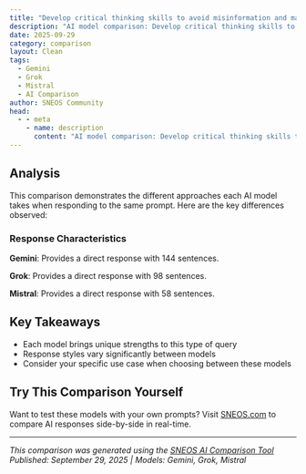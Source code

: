 ```yaml
---
title: "Develop critical thinking skills to avoid misinformation and make better decisions"
description: "AI model comparison: Develop critical thinking skills to avoid misinformation and make better decisions..."
date: 2025-09-29
category: comparison
layout: Clean
tags:
  - Gemini
  - Grok
  - Mistral
  - AI Comparison
author: SNEOS Community
head:
  - - meta
    - name: description
      content: "AI model comparison: Develop critical thinking skills to avoid misinformation and make better decisions..."
---
```


<ChatComparison
  title="Develop critical thinking skills to avoid misinformation and make better decisions"
  prompt="Develop critical thinking skills to avoid misinformation and make better decisions"
  :responses='{
    "Gemini": "Okay, let\u0027s break down how to develop critical thinking skills to combat misinformation and improve decision-making.  We\u0027ll cover key concepts, practical techniques, and ways to build these skills over time.\n\n**I. Understanding Critical Thinking: What It Is and Why It Matters**\n\n*   **Definition:** Critical thinking is the ability to analyze information objectively and form a judgment. It involves evaluating evidence, identifying assumptions, recognizing biases, and considering different perspectives.  It\u0027s *not* just about being critical; it\u0027s about *thoughtful* analysis.\n\n*   **Why It Matters:**\n    *   **Combating Misinformation:** In the age of readily available information (and *misinformation*), critical thinking is essential to distinguish facts from falsehoods, propaganda, and manipulation.\n    *   **Better Decision-Making:** Whether it\u0027s personal choices, professional challenges, or civic engagement, critical thinking helps you weigh options, understand consequences, and make informed decisions.\n    *   **Problem Solving:**  Critical thinking provides a framework for breaking down complex problems, identifying root causes, and developing effective solutions.\n    *   **Enhanced Communication:**  By understanding how arguments are constructed, you can communicate your own ideas more clearly and persuasively and evaluate the communication of others more effectively.\n    *   **Intellectual Independence:**  Critical thinking empowers you to think for yourself, rather than blindly accepting what you\u0027re told.\n\n**II. Key Components and Skills of Critical Thinking**\n\nHere\u0027s a breakdown of the core skills involved:\n\n*   **Analysis:**\n    *   **Identify the Main Idea:** What is the central claim or argument being presented?\n    *   **Break Down Arguments:** Dissect the argument into its premises (evidence or reasons) and conclusion.\n    *   **Identify Assumptions:** What underlying beliefs or principles are being taken for granted? Are they valid?\n    *   **Recognize Patterns:** Are there recurring themes, logical structures, or rhetorical devices being used?\n\n*   **Evaluation:**\n    *   **Assess Evidence:** Is the evidence credible, relevant, and sufficient to support the claim?\n    *   **Evaluate Sources:**  Is the source reliable? Consider the author\u0027s expertise, potential biases, and reputation. Look for evidence-based sources.\n    *   **Detect Logical Fallacies:**  Identify flaws in reasoning (e.g., ad hominem, straw man, false dilemma, appeal to emotion, bandwagon effect).  (More on fallacies below.)\n    *   **Consider Alternative Perspectives:** What are other possible explanations or interpretations?  Seek out viewpoints that differ from your own.\n\n*   **Inference:**\n    *   **Draw Logical Conclusions:** Based on the evidence, what conclusions can you reasonably draw?\n    *   **Identify Implications:** What are the potential consequences or implications of a particular idea or decision?\n    *   **Make Predictions:** Based on the available information, what is likely to happen in the future?\n\n*   **Explanation:**\n    *   **Articulate Your Reasoning:** Clearly explain your thought process and the reasons behind your conclusions.\n    *   **Communicate Effectively:** Present your ideas in a clear, concise, and persuasive manner.\n\n*   **Self-Regulation:**\n    *   **Reflect on Your Own Thinking:**  Be aware of your own biases, assumptions, and emotional responses.\n    *   **Be Open to Changing Your Mind:**  Be willing to revise your beliefs in light of new evidence or compelling arguments.\n    *   **Seek Feedback:**  Ask others to critique your thinking and provide constructive criticism.\n\n**III. Practical Techniques and Strategies for Developing Critical Thinking**\n\nHere\u0027s how to put these skills into practice:\n\n1.  **Question Everything (But Do It Respectfully):**\n    *   Don\u0027t accept information at face value.  Ask \u0022Why?\u0022, \u0022How?\u0022, \u0022What if?\u0022, \u0022Who benefits?\u0022, and \u0022What\u0027s the evidence?\u0022.\n    *   Practice intellectual humility. Acknowledge the limits of your knowledge.\n    *   Be skeptical, but not cynical. Skepticism is healthy questioning; cynicism is dismissing everything without consideration.\n\n2.  **Analyze Information Sources Carefully:**\n    *   **The CRAAP Test:** A helpful mnemonic for evaluating sources:\n        *   **Currency:**  How recent is the information?  Is it still relevant?\n        *   **Relevance:**  Is the information related to your topic? Who is the intended audience?\n        *   **Authority:**  Who is the author/publisher/source?  What are their credentials?  Are they experts?\n        *   **Accuracy:**  Is the information accurate and supported by evidence?  Can you verify it through other sources?\n        *   **Purpose:**  What is the purpose of the information?  Is it to inform, persuade, entertain, or sell?  Is there any bias?\n\n    *   **Lateral Reading:**  Instead of staying on the same website and trying to determine its credibility, open multiple tabs and research the *source* itself on other reputable websites (e.g., Wikipedia, Snopes, fact-checking organizations, news outlets known for accuracy).\n\n3.  **Identify and Avoid Cognitive Biases:**\n    *   **Confirmation Bias:** The tendency to seek out and interpret information that confirms your existing beliefs, while ignoring contradictory evidence.  Actively seek out opposing viewpoints.\n    *   **Availability Heuristic:**  Overestimating the likelihood of events that are readily available in your memory (e.g., vivid news stories).  Rely on data and statistics rather than anecdotes.\n    *   **Anchoring Bias:**  Over-relying on the first piece of information you receive (the \u0022anchor\u0022) when making decisions.  Consider a wide range of options and perspectives.\n    *   **Halo Effect:**  Allowing your overall impression of a person or thing to influence your judgments about specific traits.  Evaluate each aspect independently.\n    *   **Groupthink:**  The desire for harmony in a group that leads to irrational or dysfunctional decision-making.  Encourage dissenting opinions and independent thought.\n\n4.  **Recognize and Avoid Logical Fallacies:**\n    *   **Ad Hominem:** Attacking the person making the argument rather than the argument itself.\n    *   **Straw Man:** Misrepresenting someone\u0027s argument to make it easier to attack.\n    *   **False Dilemma (Either/Or Fallacy):** Presenting only two options when more exist.\n    *   **Appeal to Emotion:** Using emotional manipulation instead of logical reasoning.\n    *   **Bandwagon Effect:** Arguing that something is true because it\u0027s popular.\n    *   **Appeal to Authority:** Citing an authority figure who is not an expert on the topic at hand.\n    *   **Hasty Generalization:** Drawing a conclusion based on insufficient evidence.\n    *   **Post Hoc Ergo Propter Hoc (False Cause):** Assuming that because one event followed another, the first event caused the second.\n    *   **Slippery Slope:** Arguing that one action will inevitably lead to a series of negative consequences.\n    *   **Red Herring:** Introducing an irrelevant topic to distract from the main issue.\n\n    (There are many more!  Look up a list of common logical fallacies and familiarize yourself with them.)\n\n5.  **Practice Active Reading and Listening:**\n    *   **Summarize:**  After reading a passage or listening to someone speak, summarize the main points in your own words.\n    *   **Question:**  Ask yourself questions about the material.  What are the key arguments?  What evidence is presented?  What are the assumptions?\n    *   **Connect:**  Relate the information to your existing knowledge and experiences.  How does it fit in with what you already know?\n    *   **Evaluate:**  Assess the credibility of the source and the validity of the arguments.\n\n6.  **Engage in Deliberate Practice:**\n    *   **Solve Puzzles and Brain Teasers:**  Exercises that require logical thinking and problem-solving skills.\n    *   **Play Strategy Games:**  Games like chess, Go, and even video games that require planning, analysis, and decision-making.\n    *   **Debate and Discuss:**  Engage in respectful debates and discussions with others, focusing on the merits of the arguments rather than personal attacks.\n    *   **Write Argumentative Essays:**  Practice constructing well-reasoned arguments and supporting them with evidence.\n    *   **Analyze Real-World Problems:**  Apply critical thinking skills to address challenges in your personal life, work, or community.\n\n7.  **Cultivate a Growth Mindset:**\n    *   Believe that your intelligence and abilities can be developed through effort and learning.\n    *   Embrace challenges as opportunities for growth.\n    *   Don\u0027t be afraid to make mistakes.  Learn from your errors and keep improving.\n\n8.  **Seek Diverse Perspectives:**\n    *   Read books and articles from a variety of authors and sources.\n    *   Talk to people who have different backgrounds and viewpoints.\n    *   Travel to different places and experience different cultures.\n\n9.  **Be Mindful of Your Emotional State:**\n    *   Recognize when you are feeling particularly emotional (e.g., angry, anxious, excited).\n    *   Take a step back and try to approach the situation more objectively.\n    *   Avoid making important decisions when you are feeling emotionally overwhelmed.\n\n**IV. Resources for Further Learning**\n\n*   **Books:**\n    *   \u0022Thinking, Fast and Slow\u0022 by Daniel Kahneman\n    *   \u0022Critical Thinking: A Concise Guide\u0022 by Tracy Bowell and Gary Kemp\n    *   \u0022Asking the Right Questions: A Guide to Critical Thinking\u0022 by M. Neil Browne and Stuart M. Keeley\n    *   \u0022Factfulness: Ten Reasons We\u0027re Wrong About the World \u2013 and Why Things Are Better Than You Think\u0022 by Hans Rosling\n    *   \u0022The Scout Mindset: Why Some People See Things Clearly and Others Don\u0027t\u0022 by Julia Galef\n\n*   **Websites and Organizations:**\n    *   **Snopes:** (snopes.com) A fact-checking website.\n    *   **FactCheck.org:** (factcheck.org) A nonpartisan fact-checking organization.\n    *   **PolitiFact:** (politifact.com) A Pulitzer Prize-winning fact-checking website.\n    *   **AllSides:** (allsides.com) Presents news stories from different political perspectives.\n    *   **The Critical Thinking Community:** (criticalthinking.org) Provides resources and educational materials on critical thinking.\n    *   **Media Bias/Fact Check:** (mediabiasfactcheck.com) Rates the bias and factual accuracy of news sources.\n\n*   **Online Courses:**\n    *   Coursera, edX, and other online learning platforms offer courses on critical thinking, logic, and argumentation.  Search for \u0022critical thinking\u0022 or \u0022logical reasoning.\u0022\n\n**V. Continuous Improvement**\n\nCritical thinking is not a one-time achievement; it\u0027s a lifelong process.  Make a conscious effort to practice these skills regularly and to reflect on your own thinking. Be patient with yourself, and celebrate your progress along the way. The more you practice, the more natural and effective your critical thinking skills will become. Good luck!\n",
    "Grok": "Developing critical thinking skills is essential for navigating the vast amount of information we encounter daily, avoiding misinformation, and making informed decisions. Critical thinking involves analyzing, evaluating, and reasoning through information to form well-grounded conclusions. Below is a comprehensive guide to help you cultivate these skills and apply them effectively.\n\n---\n\n### 1. Understand What Critical Thinking Is\nCritical thinking is the ability to think clearly and rationally, understanding the logical connection between ideas. It involves:\n- **Questioning assumptions**: Not accepting things at face value.\n- **Evaluating evidence**: Assessing the credibility and relevance of information.\n- **Considering alternative perspectives**: Looking at situations from multiple angles.\n- **Making reasoned judgments**: Drawing conclusions based on evidence and logic.\n\nBy honing these skills, you can distinguish fact from opinion, recognize biases, and make decisions rooted in reality.\n\n---\n\n### 2. Cultivate a Questioning Mindset\nTo avoid misinformation, train yourself to ask questions about the information you encounter. Some key questions include:\n- **What is the source of this information?** Is it a reputable outlet, expert, or primary source, or is it an unverified social media post?\n- **What evidence supports this claim?** Are there facts, data, or research backing it up, or is it based on anecdotes or opinions?\n- **Who benefits from this information?** Consider whether there\u2019s an agenda or bias behind the message (e.g., financial gain, political motives).\n- **Are there alternative explanations or perspectives?** Avoid jumping to conclusions by exploring other viewpoints.\n- **Does this make logical sense?** Check for inconsistencies, contradictions, or logical fallacies.\n\nPracticing this habit will help you sift through noise and focus on credible information.\n\n---\n\n### 3. Learn to Identify Misinformation\nMisinformation spreads quickly, especially online. Use these strategies to spot and avoid it:\n- **Check the source**: Look up the credibility of the website, author, or organization sharing the information. Fact-checking tools like Snopes, FactCheck.org, or PolitiFact can help.\n- **Be wary of sensationalism**: Headlines or content designed to provoke strong emotions (anger, fear, outrage) often distort the truth. If it feels exaggerated or \u201Ctoo good to be true,\u201D dig deeper.\n- **Cross-verify information**: Confirm the same news or claim from multiple trusted sources before accepting it as fact.\n- **Look for primary data**: Rely on original research, official statements, or raw data rather than secondhand interpretations.\n- **Beware of confirmation bias**: Avoid seeking out information that only aligns with your existing beliefs. Challenge your views by exploring opposing arguments.\n\n---\n\n### 4. Develop Analytical Skills\nAnalytical thinking is at the core of critical thinking. It involves breaking down complex information into smaller parts to understand it better. To strengthen this skill:\n- **Identify key arguments**: When reading or listening, pinpoint the main claims and the evidence supporting them.\n- **Spot logical fallacies**: Learn to recognize common fallacies like ad hominem (attacking the person, not the argument), strawman (misrepresenting an argument to make it easier to attack), or slippery slope (assuming one action inevitably leads to a series of negative events).\n- **Evaluate cause and effect**: Ask whether a claimed relationship between two things is supported by evidence or if it\u2019s speculative.\n- **Practice pattern recognition**: Look for trends or recurring themes in data or arguments to draw informed conclusions.\n\n---\n\n### 5. Embrace Open-Mindedness and Curiosity\nCritical thinking isn\u2019t about being skeptical of everything\u2014it\u2019s about being open to new ideas while evaluating them carefully. To foster open-mindedness:\n- **Seek diverse perspectives**: Read or listen to opinions from people with different backgrounds, cultures, and viewpoints.\n- **Admit when you\u2019re wrong**: Be willing to change your mind when presented with strong evidence. This builds intellectual humility.\n- **Stay curious**: Ask \u201Cwhy\u201D and \u201Chow\u201D to deepen your understanding of complex issues.\n\n---\n\n### 6. Improve Decision-Making Skills\nCritical thinking directly impacts your ability to make sound decisions. Use these steps to apply it to decision-making:\n- **Define the problem**: Clearly articulate what decision needs to be made and why it matters.\n- **Gather relevant information**: Collect facts and data from reliable sources, avoiding assumptions or hearsay.\n- **Weigh pros and cons**: List the potential outcomes of each option, considering short-term and long-term consequences.\n- **Consider biases**: Reflect on whether personal biases, emotions, or external pressures are influencing your judgment.\n- **Make a reasoned choice**: Base your decision on logic and evidence rather than impulse or peer pressure.\n- **Reflect on the outcome**: After deciding, evaluate whether it was effective and what you could improve for next time.\n\n---\n\n### 7. Sharpen Media Literacy\nIn the digital age, misinformation often spreads through social media, websites, and other platforms. Enhance your media literacy with these tips:\n- **Understand how algorithms work**: Platforms often show content based on your past behavior, creating echo chambers. Actively seek out diverse content.\n- **Recognize clickbait**: Avoid engaging with sensationalist headlines or posts designed to manipulate emotions.\n- **Learn to spot fake visuals**: Use tools like reverse image search (e.g., Google Images) to check if photos or videos are manipulated or taken out of context.\n- **Follow credible outlets**: Prioritize news from established, transparent organizations that adhere to journalistic standards.\n\n---\n\n### 8. Practice Reflective Thinking\nReflection helps you learn from past experiences and improve your critical thinking over time. Try these exercises:\n- **Keep a journal**: Write down decisions you made, why you made them, and how they turned out. Analyze what worked or didn\u2019t.\n- **Engage in debates**: Discuss issues with others to practice articulating your thoughts and considering counterarguments.\n- **Review your beliefs**: Periodically question long-held assumptions or opinions to ensure they\u2019re still supported by evidence.\n\n---\n\n### 9. Build Emotional Intelligence\nEmotions can cloud judgment and make you more susceptible to misinformation or poor decisions. Strengthen your emotional intelligence by:\n- **Recognizing emotional triggers**: Notice when emotions like fear or anger influence your thinking, and pause before reacting.\n- **Practicing empathy**: Understand others\u2019 perspectives to reduce bias and improve collaboration.\n- **Staying calm under pressure**: Use mindfulness or deep breathing to maintain clarity during stressful situations.\n\n---\n\n### 10. Engage in Lifelong Learning\nCritical thinking is a skill that grows with practice and exposure to new ideas. Commit to continuous improvement by:\n- **Reading widely**: Explore books, articles, and research on diverse topics to broaden your knowledge base.\n- **Taking courses**: Enroll in classes on logic, philosophy, or critical thinking (many are available online for free or at low cost, such as through Coursera or edX).\n- **Solving problems**: Tackle puzzles, riddles, or real-world challenges to sharpen your analytical skills.\n- **Joining discussion groups**: Engage in forums or communities where ideas are debated respectfully.\n\n---\n\n### 11. Apply Critical Thinking to Everyday Life\nPractice critical thinking in small, everyday scenarios to build the habit:\n- **When shopping**: Research product reviews and compare prices before buying.\n- **When voting**: Investigate candidates\u2019 policies and track records instead of relying on ads or rhetoric.\n- **When consuming news**: Question headlines and seek primary sources for major stories.\n- **When debating**: Focus on facts and logic rather than personal attacks or emotions.\n\n---\n\n### 12. Be Patient\u2014Critical Thinking Takes Time\nDeveloping critical thinking skills is a gradual process. Avoid rushing to conclusions or feeling frustrated if you\u2019re unsure at first. Over time, you\u2019ll become more confident in your ability to analyze information and make sound decisions.\n\n---\n\n### Tools and Resources to Support Critical Thinking\n- **Fact-Checking Websites**: Snopes, FactCheck.org, PolitiFact, and Reuters Fact Check.\n- **Media Literacy Guides**: Check out resources from the Center for Media Literacy or the News Literacy Project.\n- **Books on Critical Thinking**:\n  - *Thinking, Fast and Slow* by Daniel Kahneman\n  - *The Art of Thinking Clearly* by Rolf Dobelli\n  - *A Rulebook for Arguments* by Anthony Weston\n- **Online Courses**: Look for free or affordable courses on platforms like Coursera, edX, or Khan Academy.\n\n---\n\nBy consistently applying these strategies, you\u2019ll build a strong foundation in critical thinking, enabling you to avoid misinformation, challenge assumptions, and make better decisions in both personal and professional contexts. Start small, stay curious, and keep practicing!",
    "Mistral": "Developing critical thinking skills is essential for navigating the complex landscape of information and making informed decisions. Here are some strategies to help you avoid misinformation and enhance your critical thinking abilities:\n\n### 1. **Evaluate the Source**\n   - **Credibility**: Check the reputation and credibility of the source. Look for authors, organizations, or publications that are well-regarded in their field.\n   - **Bias**: Consider the potential biases of the source. Understand the motivations behind the information being presented.\n   - **Transparency**: Look for sources that are transparent about their methods, data, and funding.\n\n### 2. **Verify Information**\n   - **Cross-Check**: Verify information from multiple sources. If a claim is true, it should be corroborated by other reliable sources.\n   - **Fact-Checking**: Use fact-checking websites and tools to verify the accuracy of claims. Websites like Snopes, FactCheck.org, and Politifact can be helpful.\n\n### 3. **Analyze the Evidence**\n   - **Quality of Evidence**: Assess the quality and relevance of the evidence presented. Look for peer-reviewed studies, expert opinions, and empirical data.\n   - **Logical Consistency**: Ensure that the arguments and evidence are logically consistent and coherent.\n\n### 4. **Understand Context**\n   - **Historical Context**: Consider the historical and cultural context of the information. Understanding the background can provide deeper insights.\n   - **Current Events**: Be aware of current events and how they might influence the information being presented.\n\n### 5. **Question Assumptions**\n   - **Identify Assumptions**: Recognize the underlying assumptions in arguments and claims. Question whether these assumptions are valid.\n   - **Challenge Assumptions**: Be willing to challenge your own assumptions and those of others. This can help you see different perspectives.\n\n### 6. **Consider Alternative Viewpoints**\n   - **Diverse Perspectives**: Seek out and consider alternative viewpoints. This can help you understand the full spectrum of opinions and arguments.\n   - **Critical Evaluation**: Evaluate alternative viewpoints critically. Consider their strengths and weaknesses.\n\n### 7. **Avoid Emotional Reasoning**\n   - **Emotional Bias**: Be aware of how emotions can influence your thinking. Try to separate emotional reactions from logical analysis.\n   - **Objectivity**: Strive for objectivity in your evaluation of information. Focus on the facts and evidence.\n\n### 8. **Develop Media Literacy**\n   - **Understand Media**: Learn about how media operates, including the business models, editorial policies, and biases of different outlets.\n   - **Digital Literacy**: Develop skills in navigating digital media, including understanding algorithms, social media dynamics, and online advertising.\n\n### 9. **Practice Active Listening**\n   - **Engage Actively**: Engage actively with information. Ask questions, seek clarification, and think critically about what you are hearing or reading.\n   - **Reflect**: Take time to reflect on the information. Consider how it fits with your existing knowledge and beliefs.\n\n### 10. **Continuous Learning**\n   - **Stay Informed**: Keep up-to-date with current research and developments in your areas of interest.\n   - **Lifelong Learning**: Embrace a mindset of lifelong learning. Be open to new ideas and willing to revise your beliefs based on new evidence.\n\n### 11. **Use Critical Thinking Tools**\n   - **Logical Fallacies**: Learn to recognize logical fallacies in arguments. This can help you identify flawed reasoning.\n   - **Scientific Method**: Apply the principles of the scientific method, such as hypothesis testing and empirical verification.\n\n### 12. **Seek Feedback**\n   - **Peer Review**: Share your thoughts and conclusions with others. Seek feedback and be open to constructive criticism.\n   - **Collaboration**: Collaborate with others to discuss and analyze information. Different perspectives can enrich your understanding.\n\nBy incorporating these strategies into your daily habits, you can enhance your critical thinking skills, avoid misinformation, and make better-informed decisions."
  }'
  published-date="16:28"
/>

## Analysis

This comparison demonstrates the different approaches each AI model takes when responding to the same prompt. Here are the key differences observed:

### Response Characteristics

**Gemini**: Provides a direct response with 144 sentences. 

**Grok**: Provides a direct response with 98 sentences. 

**Mistral**: Provides a direct response with 58 sentences. 

## Key Takeaways

- Each model brings unique strengths to this type of query
- Response styles vary significantly between models
- Consider your specific use case when choosing between these models

## Try This Comparison Yourself

Want to test these models with your own prompts? Visit [SNEOS.com](https://sneos.com) to compare AI responses side-by-side in real-time.

---

*This comparison was generated using the [SNEOS AI Comparison Tool](https://sneos.com)*
*Published: September 29, 2025 | Models: Gemini, Grok, Mistral*

